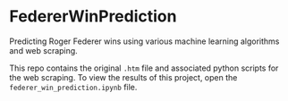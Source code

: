 # FedererWinPrediction
Predicting Roger Federer wins using various machine learning algorithms and web scraping.

This repo contains the original `.htm` file and associated python scripts for the web scraping. 
To view the results of this project, open the `federer_win_prediction.ipynb` file.
